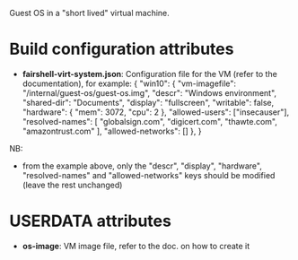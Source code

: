 Guest OS in a "short lived" virtual machine.

# Build configuration attributes

- **fairshell-virt-system.json**: 
Configuration file for the VM (refer to the documentation), for example:
{
    "win10": {
        "vm-imagefile": "/internal/guest-os/guest-os.img",
        "descr": "Windows environment",
        "shared-dir": "Documents",
        "display": "fullscreen",
        "writable": false,
        "hardware": {
            "mem": 3072,
            "cpu": 2
        },
        "allowed-users": ["insecauser"],
        "resolved-names": [
            "globalsign.com",
            "digicert.com",
            "thawte.com",
            "amazontrust.com"
        ],
        "allowed-networks": []
    },
}

NB:
- from the example above, only the "descr", "display", "hardware", "resolved-names" and "allowed-networks"
  keys should be modified (leave the rest unchanged)

# USERDATA attributes

- **os-image**: VM image file, refer to the doc. on how to create it